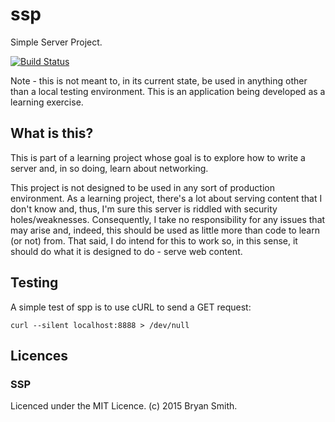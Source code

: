# ssp
Simple Server Project.

[![Build Status](https://travis-ci.org/bryanabsmith/ssp.svg?branch=master)](https://travis-ci.org/bryanabsmith/ssp)

Note - this is not meant to, in its current state, be used in anything other than a local testing environment. This is an application being developed as a learning exercise.

## What is this?
This is part of a learning project whose goal is to explore how to write a server and, in so doing, learn about networking.

This project is not designed to be used in any sort of production environment. As a learning project, there's a lot about serving content that I don't know and, thus, I'm sure this server is riddled with security holes/weaknesses. Consequently, I take no responsibility for any issues that may arise and, indeed, this should be used as little more than code to learn (or not) from. That said, I do intend for this to work so, in this sense, it should do what it is designed to do - serve web content.

## Testing
A simple test of spp is to use cURL to send a GET request:

```curl --silent localhost:8888 > /dev/null```


## Licences

### SSP
Licenced under the MIT Licence. (c) 2015 Bryan Smith.
